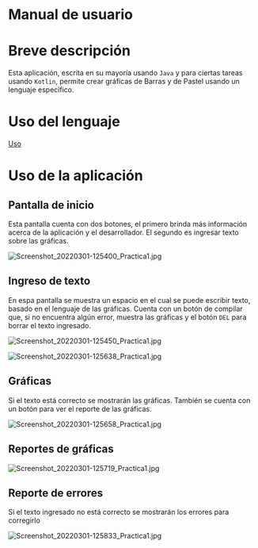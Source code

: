# Manual de usuario

# Breve descripción

Esta aplicación, escrita en su mayoría usando `Java` y para ciertas tareas usando `Kotlin`, permite crear gráficas de Barras y de Pastel usando un lenguaje específico. 

# Uso del lenguaje

[Uso](https://www.notion.so/cbe572b3aaf54104af3cc71174b1c24b)

# Uso de la aplicación

## Pantalla de inicio

Esta pantalla cuenta con dos botones, el primero brinda más información acerca de la aplicación y el desarrollador. El segundo es ingresar texto sobre las gráficas.

![Screenshot_20220301-125400_Practica1.jpg](docs/images/Screenshot_20220301-125400_Practica1.jpg)

## Ingreso de texto

En espa pantalla se muestra un espacio en el cual se puede escribir texto, basado en el lenguaje de las gráficas. Cuenta con un botón de compilar que, si no encuentra algún error, muestra las gráficas y el botón `DEL` para borrar el texto ingresado.

![Screenshot_20220301-125450_Practica1.jpg](docs/images/Screenshot_20220301-125450_Practica1.jpg)

![Screenshot_20220301-125638_Practica1.jpg](docs/images/Screenshot_20220301-125638_Practica1.jpg)

## Gráficas

Si el texto está correcto se mostrarán las gráficas. También se cuenta con un botón para ver el reporte de las gráficas.

![Screenshot_20220301-125658_Practica1.jpg](docs/images/Screenshot_20220301-125658_Practica1.jpg)

## Reportes de gráficas

![Screenshot_20220301-125719_Practica1.jpg](docs/images/Screenshot_20220301-125719_Practica1.jpg)

## Reporte de errores

Si el texto ingresado no está correcto se mostrarán los errores para corregirlo

![Screenshot_20220301-125833_Practica1.jpg](docs/images/Screenshot_20220301-125833_Practica1.jpg)
